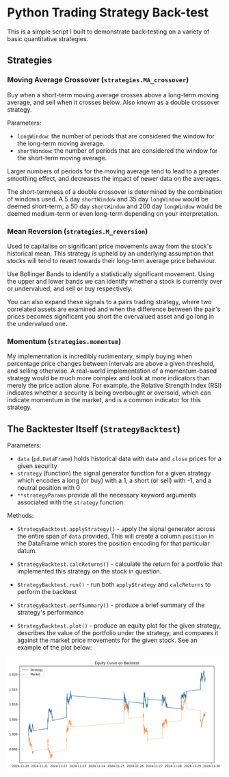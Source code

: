 # Python Trading Strategy Back-test

This is a simple script I built to demonstrate back-testing on a variety of basic quantitative strategies.

## Strategies

### Moving Average Crossover (`strategies.MA_crossover`)

Buy when a short-term moving average crosses above a long-term moving average, and sell when it crosses below. Also known as a double crossover strategy.

Parameters:

- `longWindow`: the number of periods that are considered the window for the long-term moving average.
- `shortWindow`: the number of periods that are considered the window for the short-term moving average.

Larger numbers of periods for the moving average tend to lead to a greater smoothing effect, and decreases the impact of newer data on the averages.

The short-termness of a double crossover is determined by the combination of windows used. A 5 day `shortWindow` and 35 day `longWindow` would be deemed short-term, a 50 day `shortWindow` and 200 day `longWindow` would be deemed medium-term or even long-term depending on your interpretation.

### Mean Reversion (`strategies.M_reversion`)

Used to capitalise on significant price movements away from the stock's historical mean. This strategy is upheld by an underlying assumption that stocks will tend to revert towards their long-term average price behaviour.

Use Bollinger Bands to identify a statistically significant movement. Using the upper and lower bands we can identify whether a stock is currently over or undervalued, and sell or buy respectively.

You can also expand these signals to a pairs trading strategy, where two correlated assets are examined and when the difference between the pair's prices becomes significant you short the overvalued asset and go long in the undervalued one.

### Momentum (`strategies.momentum`)

My implementation is incredibly rudimentary, simply buying when percentage price changes between intervals are above a given threshold, and selling otherwise. A real-world implementation of a momentum-based strategy would be much more complex and look at more indicators than merely the price action alone. For example, the Relative Strength Index (RSI) indicates whether a security is being overbought or oversold, which can indicate momentum in the market, and is a common indicator for this strategy.

## The Backtester Itself (`StrategyBacktest`)

Parameters:

- `data` (`pd.DataFrame`) holds historical data with `date` and `close` prices for a given security
- `strategy` (function) the signal generator function for a given strategy which encodes a long (or buy) with a 1, a short (or sell) with -1, and a neutral position with 0
- `**strategyParams` provide all the necessary keyword arguments associated with the `strategy` function

Methods:

- `StrategyBacktest.applyStrategy()` - apply the signal generator across the entire span of `data` provided. This will create a column `position` in the DataFrame which stores the position encoding for that particular datum.

- `StrategyBacktest.calcReturns()` - calculate the return for a portfolio that implemented this strategy on the stock in question.

- `StrategyBacktest.run()` - run both `applyStrategy` and `calcReturns` to perform the backtest

- `StrategyBacktest.perfSummary()` - produce a brief summary of the strategy's performance

- `StrategyBacktest.plot()` - produce an equity plot for the given strategy, describes the value of the portfolio under the strategy, and compares it against the market price movements for the given stock. See an example of the plot below:

![equity plot generated by the backtester](./images/equitycurvesample.png "Backtest equity curve")
